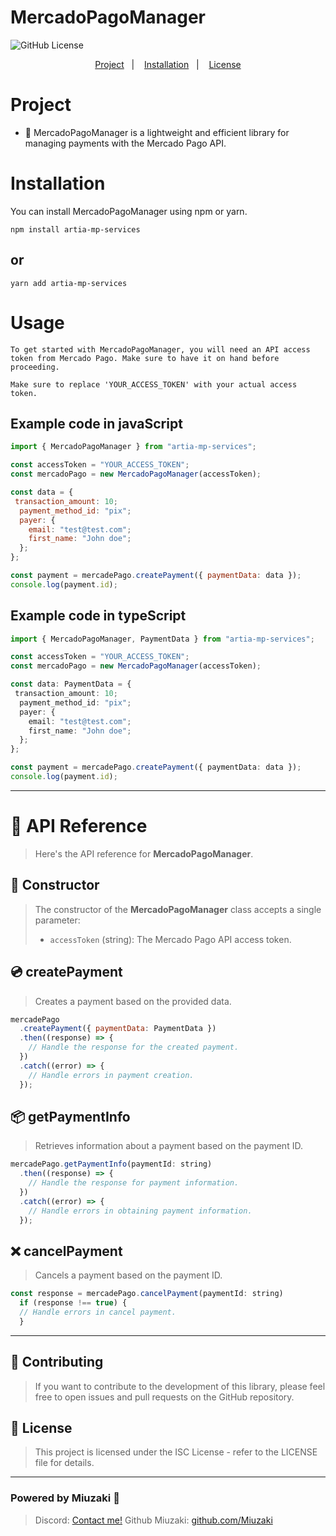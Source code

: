 # MercadoPagoManager

![GitHub License](https://img.shields.io/badge/license-ISC-blue.svg)

<p align="center">
  <a href="#-project">Project</a>&nbsp;&nbsp;&nbsp;|&nbsp;&nbsp;&nbsp;
  <a href="#-installation">Installation</a>&nbsp;&nbsp;&nbsp;|&nbsp;&nbsp;&nbsp;
  <a href="#📝-license">License</a>
</p>

# Project

- 🔐 MercadoPagoManager is a lightweight and efficient library for managing payments with the Mercado Pago API.<br>

# Installation

You can install MercadoPagoManager using npm or yarn.

```shell
npm install artia-mp-services
```

## or

```shell
yarn add artia-mp-services
```

# Usage

`To get started with MercadoPagoManager, you will need an API access token from Mercado Pago. Make sure to have it on hand before proceeding.`
<br>

`Make sure to replace 'YOUR_ACCESS_TOKEN' with your actual access token.`

## Example code in javaScript

```js
import { MercadoPagoManager } from "artia-mp-services";

const accessToken = "YOUR_ACCESS_TOKEN";
const mercadoPago = new MercadoPagoManager(accessToken);

const data = {
 transaction_amount: 10;
  payment_method_id: "pix";
  payer: {
    email: "test@test.com";
    first_name: "John doe";
  };
};

const payment = mercadePago.createPayment({ paymentData: data });
console.log(payment.id);
```

## Example code in typeScript

```ts
import { MercadoPagoManager, PaymentData } from "artia-mp-services";

const accessToken = "YOUR_ACCESS_TOKEN";
const mercadoPago = new MercadoPagoManager(accessToken);

const data: PaymentData = {
 transaction_amount: 10;
  payment_method_id: "pix";
  payer: {
    email: "test@test.com";
    first_name: "John doe";
  };
};

const payment = mercadePago.createPayment({ paymentData: data });
console.log(payment.id);
```

<hr></hr>

# 📂 API Reference

> Here's the API reference for **MercadoPagoManager**.

## 🔩 Constructor

> The constructor of the **MercadoPagoManager** class accepts a single parameter:
>
> - `accessToken` (string): The Mercado Pago API access token.

## 💿 createPayment

> Creates a payment based on the provided data.

```js
mercadePago
  .createPayment({ paymentData: PaymentData })
  .then((response) => {
    // Handle the response for the created payment.
  })
  .catch((error) => {
    // Handle errors in payment creation.
  });
```

## 📦 getPaymentInfo

> Retrieves information about a payment based on the payment ID.

```js
mercadePago.getPaymentInfo(paymentId: string)
  .then((response) => {
    // Handle the response for payment information.
  })
  .catch((error) => {
    // Handle errors in obtaining payment information.
  });
```

## ❌ cancelPayment

> Cancels a payment based on the payment ID.

```js
const response = mercadePago.cancelPayment(paymentId: string)
  if (response !== true) {
  // Handle errors in cancel payment.
  }
```

---

## 🧱 Contributing

> If you want to contribute to the development of this library, please feel free to open issues and pull requests on the GitHub repository.

## 📝 License

> This project is licensed under the ISC License - refer to the LICENSE file for details.

---

### Powered by Miuzaki 👋

> Discord: [Contact me!](https://discord.com/users/976269710956068904) Github Miuzaki: [github.com/Miuzaki](https://github.com/Miuzaki) &nbsp;
